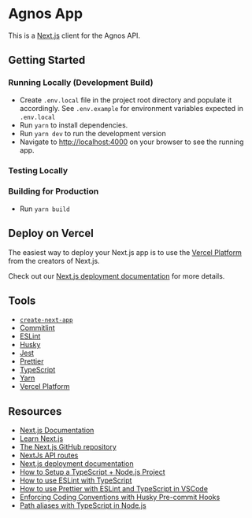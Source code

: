 # Agnos App

This is a [Next.js](https://nextjs.org/) client for the Agnos API.

## Getting Started

### Running Locally (Development Build)

- Create `.env.local` file in the project root directory and populate it accordingly. See `.env.example` for environment variables expected in `.env.local`
- Run `yarn` to install dependencies.
- Run `yarn dev` to run the development version
- Navigate to [http://localhost:4000](http://localhost:4000) on your browser to see the running app.

### Testing Locally

### Building for Production

- Run `yarn build`

## Deploy on Vercel

The easiest way to deploy your Next.js app is to use the [Vercel Platform](https://vercel.com/new) from the creators of Next.js.

Check out our [Next.js deployment documentation](https://nextjs.org/docs/deployment) for more details.

## Tools

- [`create-next-app`](https://github.com/vercel/next.js/tree/canary/packages/create-next-app)
- [Commitlint](https://commitlint.js.org/#/)
- [ESLint](https://eslint.org/)
- [Husky](https://github.com/typicode/husky)
- [Jest](https://jestjs.io/)
- [Prettier](https://prettier.io/)
- [TypeScript](https://www.typescriptlang.org/)
- [Yarn](https://yarnpkg.com/)
- [Vercel Platform](https://vercel.com)

## Resources

- [Next.js Documentation](https://nextjs.org/docs)
- [Learn Next.js](https://nextjs.org/learn)
- [The Next.js GitHub repository](https://github.com/vercel/next.js/)
- [NextJs API routes](https://nextjs.org/docs/api-routes/introduction)
- [Next.js deployment documentation](https://nextjs.org/docs/deployment)
- [How to Setup a TypeScript + Node.js Project](https://khalilstemmler.com/blogs/typescript/node-starter-project)
- [How to use ESLint with TypeScript](https://khalilstemmler.com/blogs/typescript/eslint-for-typescript)
- [How to use Prettier with ESLint and TypeScript in VSCode](https://khalilstemmler.com/blogs/tooling/prettier)
- [Enforcing Coding Conventions with Husky Pre-commit Hooks](https://khalilstemmler.com/blogs/tooling/enforcing-husky-precommit-hooks)
- [Path aliases with TypeScript in Node.js](https://dev.to/larswaechter/path-aliases-with-typescript-in-nodejs-4353)
